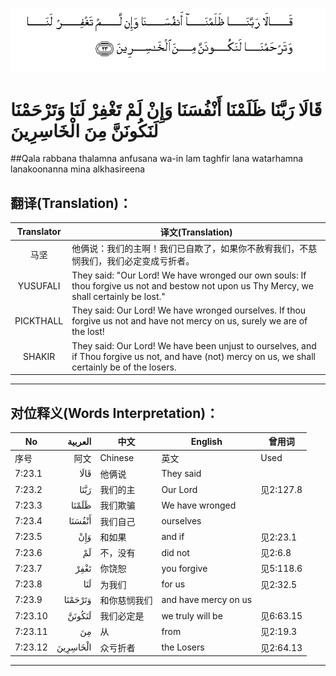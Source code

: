 ![007:023](images/007_023.gif)

# قَالَا رَبَّنَا ظَلَمْنَا أَنْفُسَنَا وَإِنْ لَمْ تَغْفِرْ لَنَا وَتَرْحَمْنَا لَنَكُونَنَّ مِنَ الْخَاسِرِينَ 

##Qala rabbana thalamna anfusana wa-in lam taghfir lana watarhamna lanakoonanna mina alkhasireena 

## 翻译(Translation)：

| Translator | 译文(Translation)                                            |
| :--------: | ------------------------------------------------------------ |
|    马坚    | 他俩说：我们的主啊！我们已自欺了，如果你不赦宥我们，不慈悯我们，我们必定变成亏折者。 |
|  YUSUFALI  | They said: "Our Lord! We have wronged our own souls: If thou forgive us not and bestow not upon us Thy Mercy, we shall certainly be lost." |
| PICKTHALL  | They said: Our Lord! We have wronged ourselves. If thou forgive us not and have not mercy on us, surely we are of the lost! |
|   SHAKIR   | They said: Our Lord! We have been unjust to ourselves, and if Thou forgive us not, and have (not) mercy on us, we shall certainly be of the losers. |

---

## 对位释义(Words Interpretation)：

| No   | العربية | 中文    | English | 曾用词 |
| ---- | ------: | ------- | ------- | ------ |
| 序号 |    阿文 | Chinese | 英文    | Used   |
| 7:23.1  | قَالَا     | 他俩说       | They said            |           |
| 7:23.2  | رَبَّنَا     | 我们的主     | Our Lord             | 见2:127.8 |
| 7:23.3  | ظَلَمْنَا    | 我们欺骗     | We have wronged      |           |
| 7:23.4  | أَنْفُسَنَا   | 我们自己     | ourselves            |           |
| 7:23.5  | وَإِنْ      | 和如果       | and if               | 见2:23.1 |
| 7:23.6  | لَمْ       | 不，没有     | did not              | 见2:6.8   |
| 7:23.7  | تَغْفِرْ     | 你饶恕       | you forgive          | 见5:118.6 |
| 7:23.8  | لَنَا      | 为我们       | for us               | 见2:32.5  |
| 7:23.9  | وَتَرْحَمْنَا  | 和你慈悯我们 | and have mercy on us |           |
| 7:23.10 | لَنَكُونَنَّ   | 我们必定是   | we truly will be     | 见6:63.15 |
| 7:23.11 | مِنَ       | 从           | from                 | 见2:19.3 |
| 7:23.12 | الْخَاسِرِينَ | 众亏折者     | the Losers           | 见2:64.13 |

---